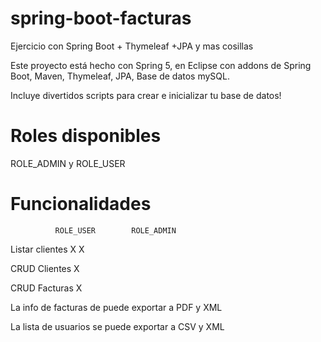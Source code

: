 # spring-boot-facturas
Ejercicio con Spring Boot + Thymeleaf +JPA y mas cosillas

Este proyecto está hecho con Spring 5, en Eclipse con addons de Spring Boot, Maven, Thymeleaf, JPA, Base de datos mySQL.

Incluye divertidos scripts para crear e inicializar tu base de datos!

# Roles disponibles

ROLE_ADMIN y ROLE_USER

# Funcionalidades

              ROLE_USER        ROLE_ADMIN
Listar clientes		X		X

CRUD Clientes					X

CRUD Facturas					X

La info de facturas de puede exportar a PDF y XML

La lista de usuarios se puede exportar a CSV y XML

